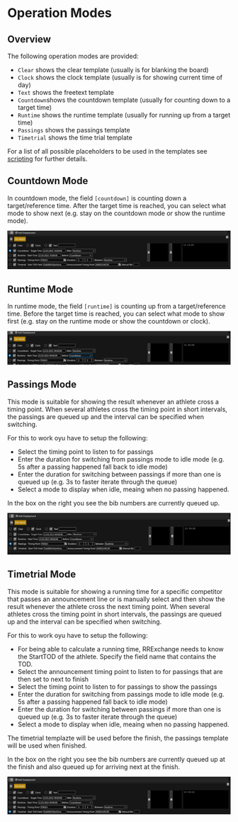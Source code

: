 ﻿# Operation Modes

## Overview

The following operation modes are provided: 

* `Clear` shows the clear template (usually is for blanking the board)
* `Clock` shows the clock template (usually  is for showing current time of day)
* `Text` shows the freetext template 
* `Countdown`shows the countdown template (usually for counting down to a target time)
* `Runtime` shows the runtime template (usually for running up from a target time)
* `Passings` shows the passings template
* `Timetrial` shows the time trial template

For a list of all possible placeholders to be used in the templates see [scripting](scripting.md) for further details.

## Countdown Mode

In countdown mode, the field `[countdown]` is counting down a target/reference time. After the target time is reached, you can select what mode to show next (e.g. stay on the countdown mode or show the runtime mode).

![Screenshot](countdown.png)

## Runtime Mode

In runtime mode, the field `[runtime]` is counting up from a target/reference time. Before the target time is reached, you can select what mode to show first (e.g. stay on the runtime mode or show the countdown or clock).

![Screenshot](runtime.png)

## Passings Mode

This mode is suitable for showing the result whenever an athlete cross a timing point. When several athletes cross the timing point in short intervals, the passings are queued up and the interval can be specified when switching. 

For this to work oyu have to setup the following:

* Select the timing point to listen to for passings
* Enter the duration for switching from passings mode to idle mode (e.g. 5s after a passing happened fall back to idle mode)
* Enter the duration for switching between passings if more than one is queued up (e.g. 3s to faster iterate through the queue)
* Select a mode to display when idle, meaing when no passing happened.

In the box on the right you see the bib numbers are currently queued up. 

![Screenshot](passings.png)

## Timetrial Mode

This mode is suitable for showing a running time for a specific competitor that passes an announcement line or is manually select and then show the result whenever the athlete cross the next timing point. When several athletes cross the timing point in short intervals, the passings are queued up and the interval can be specified when switching. 

For this to work oyu have to setup the following:

* For being able to calculate a running time, RRExchange needs to know the StartTOD of the athlete. Specify the field name that contains the TOD.
* Select the announcement timing point to listen to for passings that are then set to next to finish
* Select the timing point to listen to for passings to show the passings
* Enter the duration for switching from passings mode to idle mode (e.g. 5s after a passing happened fall back to idle mode)
* Enter the duration for switching between passings if more than one is queued up (e.g. 3s to faster iterate through the queue)
* Select a mode to display when idle, meaing when no passing happened.

The timetrial templazte will be used before the finish, the passings template will be used when finished.

In the box on the right you see the bib numbers are currently queued up at the finish and also queued up for arriving next at the finish. 

![Screenshot](timetrial.png)